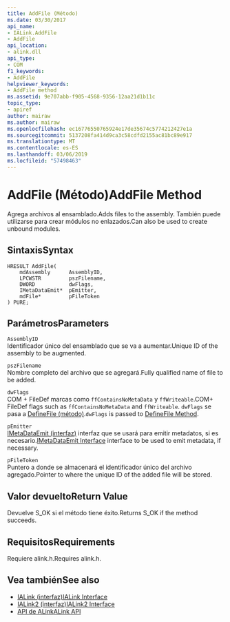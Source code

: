 ```yaml
---
title: AddFile (Método)
ms.date: 03/30/2017
api_name:
- IALink.AddFile
- AddFile
api_location:
- alink.dll
api_type:
- COM
f1_keywords:
- AddFile
helpviewer_keywords:
- AddFile method
ms.assetid: 9e707abb-f905-4568-9356-12aa21d1b11c
topic_type:
- apiref
author: mairaw
ms.author: mairaw
ms.openlocfilehash: ec16776550765924e17de35674c5774212427e1a
ms.sourcegitcommit: 5137208fa414d9ca3c58cdfd2155ac81bc89e917
ms.translationtype: MT
ms.contentlocale: es-ES
ms.lasthandoff: 03/06/2019
ms.locfileid: "57498463"
---
```

# <a name="addfile-method"></a><span data-ttu-id="b2c6f-102">AddFile (Método)</span><span class="sxs-lookup"><span data-stu-id="b2c6f-102">AddFile Method</span></span>
<span data-ttu-id="b2c6f-103">Agrega archivos al ensamblado.</span><span class="sxs-lookup"><span data-stu-id="b2c6f-103">Adds files to the assembly.</span></span> <span data-ttu-id="b2c6f-104">También puede utilizarse para crear módulos no enlazados.</span><span class="sxs-lookup"><span data-stu-id="b2c6f-104">Can also be used to create unbound modules.</span></span>  
  
## <a name="syntax"></a><span data-ttu-id="b2c6f-105">Sintaxis</span><span class="sxs-lookup"><span data-stu-id="b2c6f-105">Syntax</span></span>  
  
```  
HRESULT AddFile(  
    mdAssembly      AssemblyID,  
    LPCWSTR         pszFilename,  
    DWORD           dwFlags,  
    IMetaDataEmit*  pEmitter,  
    mdFile*         pFileToken  
) PURE;  
```  
  
## <a name="parameters"></a><span data-ttu-id="b2c6f-106">Parámetros</span><span class="sxs-lookup"><span data-stu-id="b2c6f-106">Parameters</span></span>  
 `AssemblyID`  
 <span data-ttu-id="b2c6f-107">Identificador único del ensamblado que se va a aumentar.</span><span class="sxs-lookup"><span data-stu-id="b2c6f-107">Unique ID of the assembly to be augmented.</span></span>  
  
 `pszFilename`  
 <span data-ttu-id="b2c6f-108">Nombre completo del archivo que se agregará.</span><span class="sxs-lookup"><span data-stu-id="b2c6f-108">Fully qualified name of file to be added.</span></span>  
  
 `dwFlags`  
 <span data-ttu-id="b2c6f-109">COM + FileDef marcas como `ffContainsNoMetaData` y `ffWriteable`.</span><span class="sxs-lookup"><span data-stu-id="b2c6f-109">COM+ FileDef flags such as `ffContainsNoMetaData` and `ffWriteable`.</span></span> <span data-ttu-id="b2c6f-110">`dwFlags` se pasa a [DefineFile (método)](../../../../docs/framework/unmanaged-api/metadata/imetadataassemblyemit-definefile-method.md).</span><span class="sxs-lookup"><span data-stu-id="b2c6f-110">`dwFlags` is passed to [DefineFile Method](../../../../docs/framework/unmanaged-api/metadata/imetadataassemblyemit-definefile-method.md).</span></span>  
  
 `pEmitter`  
 <span data-ttu-id="b2c6f-111">[IMetaDataEmit (interfaz)](../../../../docs/framework/unmanaged-api/metadata/imetadataemit-interface.md) interfaz que se usará para emitir metadatos, si es necesario.</span><span class="sxs-lookup"><span data-stu-id="b2c6f-111">[IMetaDataEmit Interface](../../../../docs/framework/unmanaged-api/metadata/imetadataemit-interface.md) interface to be used to emit metadata, if necessary.</span></span>  
  
 `pFileToken`  
 <span data-ttu-id="b2c6f-112">Puntero a donde se almacenará el identificador único del archivo agregado.</span><span class="sxs-lookup"><span data-stu-id="b2c6f-112">Pointer to where the unique ID of the added file will be stored.</span></span>  
  
## <a name="return-value"></a><span data-ttu-id="b2c6f-113">Valor devuelto</span><span class="sxs-lookup"><span data-stu-id="b2c6f-113">Return Value</span></span>  
 <span data-ttu-id="b2c6f-114">Devuelve S_OK si el método tiene éxito.</span><span class="sxs-lookup"><span data-stu-id="b2c6f-114">Returns S_OK if the method succeeds.</span></span>  
  
## <a name="requirements"></a><span data-ttu-id="b2c6f-115">Requisitos</span><span class="sxs-lookup"><span data-stu-id="b2c6f-115">Requirements</span></span>  
 <span data-ttu-id="b2c6f-116">Requiere alink.h.</span><span class="sxs-lookup"><span data-stu-id="b2c6f-116">Requires alink.h.</span></span>  
  
## <a name="see-also"></a><span data-ttu-id="b2c6f-117">Vea también</span><span class="sxs-lookup"><span data-stu-id="b2c6f-117">See also</span></span>
- [<span data-ttu-id="b2c6f-118">IALink (interfaz)</span><span class="sxs-lookup"><span data-stu-id="b2c6f-118">IALink Interface</span></span>](../../../../docs/framework/unmanaged-api/alink/ialink-interface.md)
- [<span data-ttu-id="b2c6f-119">IALink2 (interfaz)</span><span class="sxs-lookup"><span data-stu-id="b2c6f-119">IALink2 Interface</span></span>](../../../../docs/framework/unmanaged-api/alink/ialink2-interface.md)
- [<span data-ttu-id="b2c6f-120">API de ALink</span><span class="sxs-lookup"><span data-stu-id="b2c6f-120">ALink API</span></span>](../../../../docs/framework/unmanaged-api/alink/index.md)

